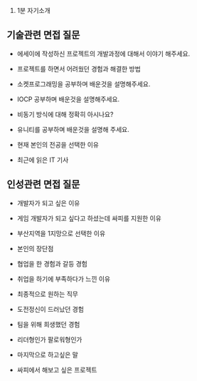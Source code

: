1. 1분 자기소개

## 기술관련 면접 질문

+ 에세이에 작성하신 프로젝트의 개발과정에 대해서 이야기 해주세요.

+ 프로젝트를 하면서 어려웠던 경험과 해결한 방법

+ 소켓프로그래밍을 공부하며 배운것을 설명해주세요.

+ IOCP 공부하며 배운것을 설명해주세요.

+ 비동기 방식에 대해 정확히 아시나요?

+ 유니티를 공부하며 배운것을 설명해 주세요.

+ 현재 본인의 전공을 선택한 이유

+ 최근에 읽은 IT 기사

## 인성관련 면접 질문

+ 개발자가 되고 싶은 이유

+ 게임 개발자가 되고 싶다고 하셨는데 싸피를 지원한 이유

+ 부산지역을 1지망으로 선택한 이유

+ 본인의 장단점

+ 협업을 한 경험과 갈등 경험

+ 취업을 하기에 부족하다가 느낀 이유

+ 최종적으로 원하는 직무

+ 도전정신이 드러났던 경험

+ 팀을 위해 희생했던 경험

+ 리더형인가 팔로워형인가 

+ 마지막으로 하고싶은 말

+ 싸피에서 해보고 싶은 프로젝트


